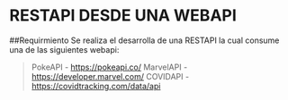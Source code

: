 # RESTAPI DESDE UNA WEBAPI


##Requirmiento
Se realiza el desarrolla de una RESTAPI la cual consume una de las siguientes webapi: 
>PokeAPI - https://pokeapi.co/
>MarvelAPI - https://developer.marvel.com/
>COVIDAPI - https://covidtracking.com/data/api